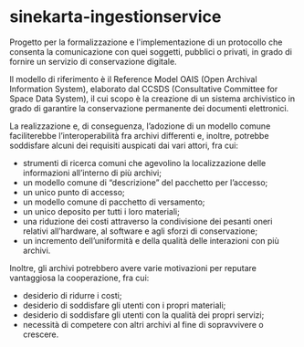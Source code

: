 # sinekarta-ingestionservice
Progetto per la formalizzazione e l'implementazione di un protocollo che consenta la comunicazione con quei soggetti, 
pubblici o privati, in grado di fornire un servizio di conservazione digitale.

Il modello di riferimento è il Reference Model OAIS (Open Archival Information System), elaborato dal CCSDS 
(Consultative Committee for Space Data System), il cui scopo è la creazione di un sistema archivistico in grado di 
garantire la conservazione permanente dei documenti elettronici.

La realizzazione e, di conseguenza, l’adozione di un modello comune faciliterebbe l’interoperabilità fra archivi differenti e, 
inoltre, potrebbe soddisfare alcuni dei requisiti auspicati dai vari attori, fra cui:

  * strumenti di ricerca comuni che agevolino la localizzazione delle informazioni all’interno di più archivi;
  * un modello comune di “descrizione” del pacchetto per l’accesso;
  * un unico punto di accesso;
  * un modello comune di pacchetto di versamento;
  * un unico deposito per tutti i loro materiali;
  * una riduzione dei costi attraverso la condivisione dei pesanti oneri relativi all’hardware, al software e agli sforzi di conservazione;
  * un incremento dell’uniformità e della qualità delle interazioni con più archivi. 

Inoltre, gli archivi potrebbero avere varie motivazioni per reputare vantaggiosa la cooperazione, fra cui:

  * desiderio di ridurre i costi;
  * desiderio di soddisfare gli utenti con i propri materiali;
  * desiderio di soddisfare gli utenti con la qualità dei propri servizi;
  * necessità di competere con altri archivi al fine di sopravvivere o crescere. 


